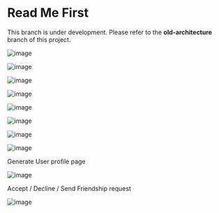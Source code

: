 # Read Me First
This branch is under development. Please refer to the **old-architecture** branch of this project.

![image](https://github.com/user-attachments/assets/b716d330-a943-4368-9f8f-b7b7b9c6bead)



![image](https://github.com/user-attachments/assets/56222024-5148-432f-b8b8-280a1cbaa71b)


![image](https://github.com/user-attachments/assets/f8dfccf8-2864-4c33-b7c5-4873d77afbe8)


![image](https://github.com/user-attachments/assets/643291fd-77a4-4bde-bb3c-c0bf09eba2f7)


![image](https://github.com/user-attachments/assets/504f4178-43af-495a-896c-6fe58fa2575c)


![image](https://github.com/user-attachments/assets/8729d5fd-95b2-4919-a63b-081015ca7b6d)


![image](https://github.com/user-attachments/assets/99f4ae01-075e-476e-8f2e-550e73d06f1d)


![image](https://github.com/user-attachments/assets/7397e4fc-605f-4e31-b93d-ff4273f708d8)


Generate User profile page

![image](https://github.com/user-attachments/assets/3c92704f-4cd9-4edd-ae02-798189a98bba)

Accept / Decline / Send Friendship request

![image](https://github.com/user-attachments/assets/d9d5e195-16da-415b-9d0c-9c938e59df08)



